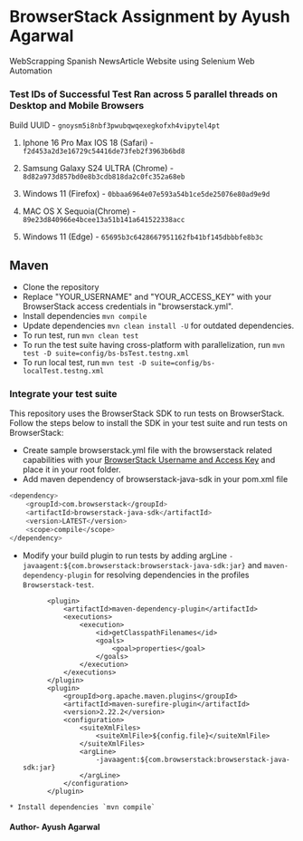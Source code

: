 # BrowserStack Assignment by Ayush Agarwal

WebScrapping Spanish NewsArticle Website using Selenium Web Automation

### Test IDs of Successful Test Ran across 5 parallel threads on Desktop and Mobile Browsers

Build UUID - `gnoysm5i8nbf3pwubqwqexegkofxh4vipytel4pt`

1. Iphone 16 Pro Max IOS 18 (Safari) - `f2d453a2d3e16729c54416de73feb2f3963b6bd8`

2. Samsung Galaxy S24 ULTRA (Chrome) - `8d82a973d857bd0e8b3cdb818da2c0fc352a68eb`

3. Windows 11 (Firefox) - `0bbaa6964e07e593a54b1ce5de25076e80ad9e9d`

4. MAC OS X Sequoia(Chrome) - `89e23d840966e4bcee13a51b141a641522338acc`

5. Windows 11 (Edge) - `65695b3c6428667951162fb41bf145dbbbfe8b3c`
## Maven


- Clone the repository
- Replace "YOUR_USERNAME" and "YOUR_ACCESS_KEY" with your BrowserStack access credentials in "browserstack.yml".
- Install dependencies `mvn compile`
- Update dependencies `mvn clean install -U` for outdated dependencies.
- To run test, run `mvn clean test`
- To run the test suite having cross-platform with parallelization, run `mvn test -D suite=config/bs-bsTest.testng.xml`
- To run local test, run `mvn test -D suite=config/bs-localTest.testng.xml`


### Integrate your test suite

This repository uses the BrowserStack SDK to run tests on BrowserStack. Follow the steps below to install the SDK in your test suite and run tests on BrowserStack:

* Create sample browserstack.yml file with the browserstack related capabilities with your [BrowserStack Username and Access Key](https://www.browserstack.com/accounts/settings) and place it in your root folder.
* Add maven dependency of browserstack-java-sdk in your pom.xml file
```sh
<dependency>
    <groupId>com.browserstack</groupId>
    <artifactId>browserstack-java-sdk</artifactId>
    <version>LATEST</version>
    <scope>compile</scope>
</dependency>
```
* Modify your build plugin to run tests by adding argLine `-javaagent:${com.browserstack:browserstack-java-sdk:jar}` and `maven-dependency-plugin` for resolving dependencies in the profiles `Browserstack-test`.

            <plugin>
                <artifactId>maven-dependency-plugin</artifactId>
                <executions>
                    <execution>
                        <id>getClasspathFilenames</id>
                        <goals>
                            <goal>properties</goal>
                        </goals>
                    </execution>
                </executions>
            </plugin>
            <plugin>
                <groupId>org.apache.maven.plugins</groupId>
                <artifactId>maven-surefire-plugin</artifactId>
                <version>2.22.2</version>
                <configuration>
                    <suiteXmlFiles>
                        <suiteXmlFile>${config.file}</suiteXmlFile>
                    </suiteXmlFiles>
                    <argLine>
                        -javaagent:${com.browserstack:browserstack-java-sdk:jar}
                    </argLine>
                </configuration>
            </plugin>
```
* Install dependencies `mvn compile` 
```

#### Author- Ayush Agarwal
